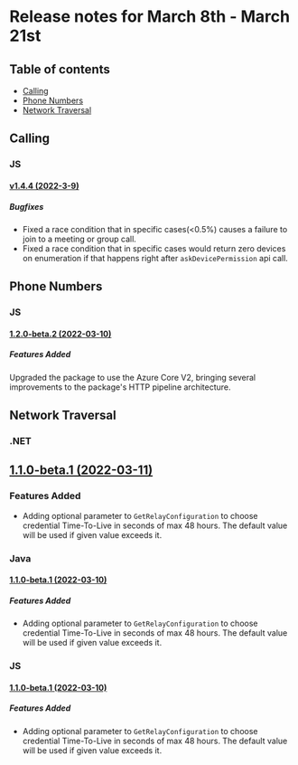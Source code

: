 # Release notes for March 8th - March 21st

## Table of contents
* [Calling](#calling)
* [Phone Numbers](#phone-numbers)
* [Network Traversal](#network-traversal)


## Calling

### JS
#### [v1.4.4 (2022-3-9)](https://github.com/Azure/Communication/blob/master/releasenotes/acs-javascript-calling-library-release-notes.md#v144-2022-3-9)
##### Bugfixes
- Fixed a race condition that in specific cases(<0.5%) causes a failure to join to a meeting or group call.
- Fixed a race condition that in specific cases would return zero devices on enumeration if that happens right after `askDevicePermission` api call.

## Phone Numbers

### JS
#### [1.2.0-beta.2 (2022-03-10)](https://github.com/Azure/azure-sdk-for-js/blob/main/sdk/communication/communication-phone-numbers/CHANGELOG.md#120-beta2-2022-03-10)
##### Features Added
Upgraded the package to use the Azure Core V2, bringing several improvements to the package's HTTP pipeline architecture.

## Network Traversal

### .NET
## [1.1.0-beta.1 (2022-03-11)](https://github.com/Azure/azure-sdk-for-net/blob/main/sdk/communication/Azure.Communication.NetworkTraversal/CHANGELOG.md#110-beta1-2022-03-11)
### Features Added
- Adding optional parameter to `GetRelayConfiguration` to choose credential Time-To-Live in seconds of max 48 hours.
  The default value will be used if given value exceeds it.
  
### Java
#### [1.1.0-beta.1 (2022-03-10)](https://github.com/Azure/azure-sdk-for-java/blob/main/sdk/communication/azure-communication-networktraversal/CHANGELOG.md#110-beta1-2022-03-15)
##### Features Added
- Adding optional parameter to `GetRelayConfiguration` to choose credential Time-To-Live in seconds of max 48 hours.
  The default value will be used if given value exceeds it.
  
### JS
#### [1.1.0-beta.1 (2022-03-10)](https://github.com/Azure/Communication/blob/master/releasenotes/acs-javascript-calling-library-release-notes.md#v144-2022-3-9)
##### Features Added
- Adding optional parameter to `GetRelayConfiguration` to choose credential Time-To-Live in seconds of max 48 hours.
  The default value will be used if given value exceeds it.
  
